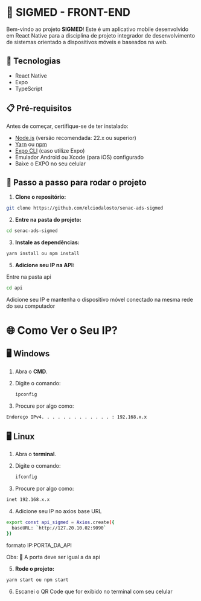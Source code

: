# 📱 SIGMED - FRONT-END

Bem-vindo ao projeto **SIGMED**! Este é um aplicativo mobile desenvolvido em React Native para a disciplina de projeto integrador de desenvolvimento de sistemas orientado a dispositivos móveis e baseados na web.

## 🚀 Tecnologias

- React Native
- Expo
- TypeScript

## 📋 Pré-requisitos

Antes de começar, certifique-se de ter instalado:

- [Node.js](https://nodejs.org/) (versão recomendada: 22.x ou superior)
- [Yarn](https://classic.yarnpkg.com/lang/en/docs/install/) ou [npm](https://www.npmjs.com/get-npm)
- [Expo CLI](https://docs.expo.dev/get-started/installation/) (caso utilize Expo)
- Emulador Android ou Xcode (para iOS) configurado
- Baixe o EXPO no seu celular

## 🤖 Passo a passo para rodar o projeto

1. **Clone o repositório:**

```bash
git clone https://github.com/elciodalosto/senac-ads-sigmed
```

2. **Entre na pasta do projeto:**

```bash
cd senac-ads-sigmed
```

3. **Instale as dependências:**

```bash
yarn install ou npm install
```

5. **Adicione seu IP na API:**

Entre na pasta api

```bash
cd api
```

Adicione seu IP e mantenha o dispositivo móvel conectado na mesma rede do seu computador

# 🌐 Como Ver o Seu IP?

## 🖥️ Windows

1. Abra o **CMD**.
2. Digite o comando:

   ```bash
   ipconfig
   ```

3. Procure por algo como:

```bash
Endereço IPv4. . . . . . . . . . . . . : 192.168.x.x
```

## 🖥️ Linux

1. Abra o **terminal**.
2. Digite o comando:

   ```bash
   ifconfig
   ```

3. Procure por algo como:

```bash
inet 192.168.x.x
```

4. Adicione seu IP no axios base URL

```bash
export const api_sigmed = Axios.create({
  baseURL: `http://127.20.10.02:9090`
})
```

formato IP:PORTA_DA_API

Obs: 🚨 A porta deve ser igual a da api

5. **Rode o projeto:**

```bash
yarn start ou npm start
```

6. Escanei o QR Code que for exibido no terminal com seu celular

